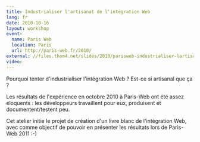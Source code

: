```yaml
---
title: Industrialiser l'artisanat de l'intégration Web
lang: fr
date: 2010-10-16
layout: workshop
event:
  name: Paris Web
  location: Paris
  url: http://paris-web.fr/2010/
external: //files.thom4.net/slides/2010/parisweb-industrialiser-lartisanat-de-lintgration-web.pdf
video:
---
```


Pourquoi tenter d'industrialiser l'intégration Web ? Est-ce si artisanal que ça ?

Les résultats de l'expérience en octobre 2010 à Paris-Web ont été assez éloquents : les développeurs travaillent pour eux, produisent et documentent/testent peu.

Cet atelier initie le projet de création d'un livre blanc de l'intégration Web, avec comme objectif de pouvoir en présenter les résultats lors de Paris-Web 2011 :-)

